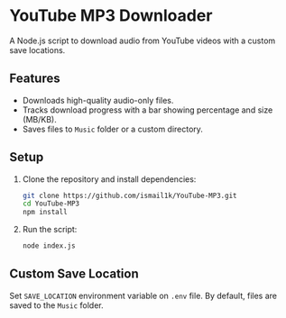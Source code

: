 
# YouTube MP3 Downloader

A Node.js script to download audio from YouTube videos with a custom save locations.

## Features
- Downloads high-quality audio-only files.
- Tracks download progress with a bar showing percentage and size (MB/KB).
- Saves files to `Music` folder or a custom directory.

## Setup
1. Clone the repository and install dependencies:
   ```bash
   git clone https://github.com/ismail1k/YouTube-MP3.git
   cd YouTube-MP3
   npm install
   ```

2. Run the script:
   ```bash
   node index.js
   ```

## Custom Save Location
Set `SAVE_LOCATION` environment variable on `.env` file.
By default, files are saved to the `Music` folder.
